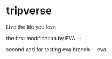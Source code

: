 # tripverse
Live the life you love

the first modification by EVA --

second add for testing eva branch -- eva
